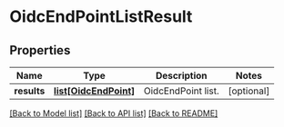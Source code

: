 # OidcEndPointListResult

## Properties
Name | Type | Description | Notes
------------ | ------------- | ------------- | -------------
**results** | [**list[OidcEndPoint]**](OidcEndPoint.md) | OidcEndPoint list. | [optional] 

[[Back to Model list]](../README.md#documentation-for-models) [[Back to API list]](../README.md#documentation-for-api-endpoints) [[Back to README]](../README.md)

